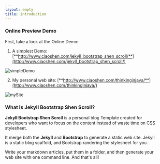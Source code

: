 ```yaml
---
layout: empty
title: introduction
---
```


### Online Preview Demo

First, take a look at the Online Demo:

1. A simplest Demo: [**http://www.ciaoshen.com/jekyll_bootstrap_shen_scroll/**](http://www.ciaoshen.com/jekyll_bootstrap_shen_scroll/)

![simpleDemo](/jekyll_bootstrap_shen_scroll/images/simpleDemo.png)

2. My personal web site: [**http://www.ciaoshen.com/thinkinginjava/**](http://www.ciaoshen.com/thinkinginjava/)

![mySite](/jekyll_bootstrap_shen_scroll/images/mySite.png)

### What is Jekyll Bootstrap Shen Scroll?

**Jekyll Bootstrap Shen Scroll** is a personal blog Template created for developers who want to
focus on the content instead of waste time on CSS stylesheet.


It merge both the **Jekyll** and **Bootstrap** to generate a static web site. Jekyll is a static blog scaffold, and Bootstrap randering the stylesheet for you.


Write your markdown articles, put them in a folder, and then generate your web site with one command line. And that's all!
